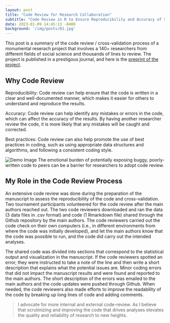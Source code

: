 ```yaml
---
layout: post
title: "Code Review for Research Collaboration"
subtitle: "Code Review in R to Ensure Reproducibility and Accuracy of Statistical Analyses in Research"
date: 2023-01-09 14:45:13 -0400
background: '/img/posts/01.jpg'
---
```


<p>This post is a summary of the code review / cross-validation process of a monumental reserach project that involves a 140+ researchers from different fields of social science and thousands of lines to review. The project is published in a prestigous journal, and here is the <a href="https://psyarxiv.com/wdxsb/">preprint of the project</a>.<p>

<h2 class="section-heading">Why Code Review</h2>

<p>Reproducibility: Code review can help ensure that the code is written in a clear and well-documented manner, which makes it easier for others to understand and reproduce the results.<p>

<p>Accuracy: Code review can help identify any mistakes or errors in the code, which can affect the accuracy of the results. By having another researcher review the code, it is more likely that any mistakes will be caught and corrected.<p>

<p>Best practices: Code review can also help promote the use of best practices in coding, such as using appropriate data structures and algorithms, and following a consistent coding style.<p>


<img class="img-fluid" src="https://oroinc.com/orocrm/wp-content/uploads/sites/8/2017/09/code-review-best-practices.png" alt="Demo Image">
<span class="caption text-muted">The emotional burden of potentially exposing buggy, poorly-written code to peers can be a barrier for researchers to adopt code review.</span>

<h2 class="section-heading">My Role in the Code Review Process</h2>

<p>An extensive code review was done during the preparation of the manuscript to assess the reproducibility of the code and cross-validation. Two tournament participants volunteered for the code review after the main authors reached out. The two code reviewers downloaded and ran the data (3 data files in .csv format) and code (1 Rmarkdown file) shared through the Github repository by the main authors. The code reviewers carried out the code check on their own computers (i.e., in different environments from where the code was initially developed), and let the main authors know that the code was possible to run, and the code did carry out the intended analyses.</p>

</p>The shared code was divided into sections that correspond to the statistical output and visualization in the manuscript. If the code reviewers spotted an error, they were instructed to take a note of the line and then write a short description that explains what the potential issues are. Minor coding errors that did not impact the manuscript results and were found and reported to the main authors. The short description of the errors was emailed to the main authors and the code updates were pushed through Github. When needed, the code reviewers also made efforts to improve the readability of the code by breaking up long lines of code and adding comments.</p>

<blockquote class="blockquote">I advocate for more internal and external code-review. As I believe that scrutinizing and improving the code that drives analyses elevates the quality and reliability of research to new heights.</blockquote>
